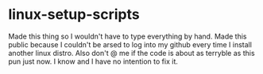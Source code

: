 # linux-setup-scripts
Made this thing so I wouldn't have to type everything by hand. Made this public because I couldn't be arsed to log into my github every time I install another linux distro.
Also don't @ me if the code is about as terryble as this pun just now. I know and I have no intention to fix it.
